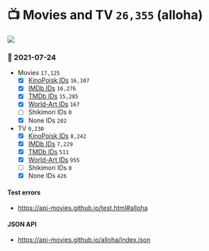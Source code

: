 # :tv: Movies and TV `26,355` (alloha)

<a href="https://API-Movies.github.io"><img src="https://API-Movies.github.io/banner.png?cache"></a>

### :date: 2021-07-24
- Movies `17,125`
  - [x] <a href="https://API-Movies.github.io/alloha/movie_kinopoisk_ids.json">KinoPoisk IDs</a> `16,107`
  - [x] <a href="https://API-Movies.github.io/alloha/movie_imdb_ids.json">IMDb IDs</a> `16,276`
  - [x] <a href="https://API-Movies.github.io/alloha/movie_tmdb_ids.json">TMDb IDs</a> `15,285`
  - [x] <a href="https://API-Movies.github.io/alloha/movie_world_art_ids.json">World-Art IDs</a> `167`
  - [ ] Shikimori IDs `0`
  - [x] None IDs `202`
- TV `9,230`
  - [x] <a href="https://API-Movies.github.io/alloha/tv_kinopoisk_ids.json">KinoPoisk IDs</a> `8,242`
  - [x] <a href="https://API-Movies.github.io/alloha/tv_imdb_ids.json">IMDb IDs</a> `7,229`
  - [x] <a href="https://API-Movies.github.io/alloha/tv_tmdb_ids.json">TMDb IDs</a> `511`
  - [x] <a href="https://API-Movies.github.io/alloha/tv_world_art_ids.json">World-Art IDs</a> `955`
  - [ ] Shikimori IDs `0`
  - [x] None IDs `426`
#### Test errors
- <a href='https://api-movies.github.io/test.html#alloha'>https://api-movies.github.io/test.html#alloha</a>
#### JSON API
- <a href='https://api-movies.github.io/alloha/index.json'>https://api-movies.github.io/alloha/index.json</a>
